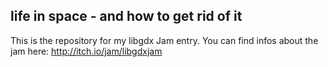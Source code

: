 ## life in space - and how to get rid of it

This is the repository for my libgdx Jam entry.
You can find infos about the jam here: http://itch.io/jam/libgdxjam